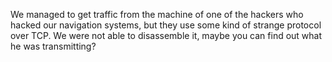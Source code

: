 We managed to get traffic from the machine of one of the hackers who hacked our navigation systems, but they use some kind of strange protocol over TCP. We were not able to disassemble it, maybe you can find out what he was transmitting?
